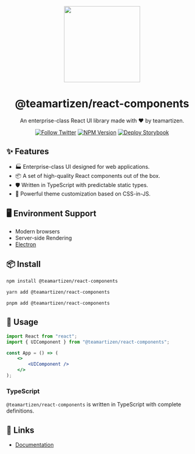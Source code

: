 <p align="center">
  <a href="https://teamartizen.com" target="_blank">
    <img width="200" src="https://artizen-core.s3.ap-south-1.amazonaws.com/logos/square-512.png">
  </a>
</p>

<h1 align="center">@teamartizen/react-components</h1>

<div align="center">

An enterprise-class React UI library made with ❤️ by teamartizen.

[![Follow Twitter][twitter-image]][twitter-url]
[![NPM Version][npm-version-image]][npm-version-url]
[![Deploy Storybook][deploy-storybook-image]][deploy-storybook-url]

<!-- [![Issues need help][help-wanted-image]][help-wanted-url] -->

[npm-version-image]: https://img.shields.io/npm/v/@teamartizen/react-components.svg
[npm-version-url]: https://www.npmjs.com/package/@teamartizen/react-components
[help-wanted-image]: https://artizen-core.s3.ap-south-1.amazonaws.com/gh-tags/help-wanted.svg
[help-wanted-url]: https://github.com/teamartizen/react-components/issues
[twitter-image]: https://artizen-core.s3.ap-south-1.amazonaws.com/gh-tags/teamartizen-on-x.svg
[twitter-url]: https://x.com/shaheemMPM
[deploy-storybook-image]: https://github.com/teamartizen/react-components/actions/workflows/deploy-storybook.yml/badge.svg?branch=main
[deploy-storybook-url]: https://github.com/teamartizen/react-components/actions/workflows/deploy-storybook.yml

</div>

## ✨ Features

- 🏭 Enterprise-class UI designed for web applications.
- 📦 A set of high-quality React components out of the box.
- 🛡 Written in TypeScript with predictable static types.
- 🎨 Powerful theme customization based on CSS-in-JS.

## 🖥 Environment Support

- Modern browsers
- Server-side Rendering
- [Electron](https://www.electronjs.org/)

## 📦 Install

```bash
npm install @teamartizen/react-components
```

```bash
yarn add @teamartizen/react-components
```

```bash
pnpm add @teamartizen/react-components
```

## 🔨 Usage

```jsx
import React from "react";
import { UIComponent } from "@teamartizen/react-components";

const App = () => (
	<>
		<UIComponent />
	</>
);
```

### TypeScript

`@teamartizen/react-components` is written in TypeScript with complete definitions.

## 🔗 Links

- [Documentation](https://teamartizen.github.io/react-components/)
